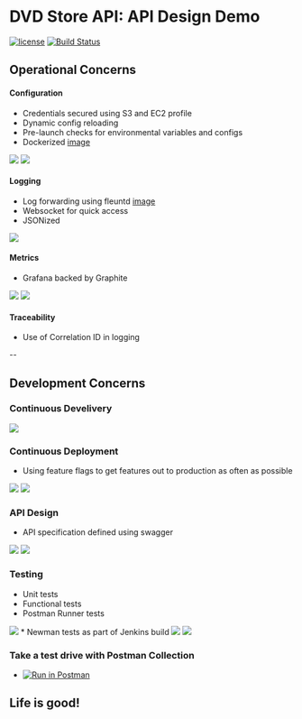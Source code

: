 # DVD Store API: API Design Demo

[![license](https://img.shields.io/github/license/mashape/apistatus.svg?maxAge=2592000)](https://github.com/scott-seo/dvdstore-api/blob/master/LICENSE)
[![Build Status](https://travis-ci.org/scott-seo/dvdstore-api.svg?branch=master)](https://travis-ci.org/scott-seo/dvdstore-api)

## Operational Concerns

#### Configuration
  * Credentials secured using S3 and EC2 profile
  * Dynamic config reloading
  * Pre-launch checks for environmental variables and configs 
  * Dockerized [image](https://hub.docker.com/r/scottseo/dvdstore-api/)
  <img src="https://github.com/scott-seo/dvdstore-api/blob/master/images/spacer2.png">
  <img src="https://github.com/scott-seo/dvdstore-api/blob/master/images/configuration.png">

#### Logging
  * Log forwarding using fleuntd [image](https://hub.docker.com/r/scottseo/custom-fluentd/)
  * Websocket for quick access
  * JSONized
  <img src="https://github.com/scott-seo/dvdstore-api/blob/master/images/loggly.png">

#### Metrics
  * Grafana backed by Graphite
  <img src="https://github.com/scott-seo/dvdstore-api/blob/master/images/spacer2.png">
  <img src="https://github.com/scott-seo/dvdstore-api/blob/master/images/grafana2.png">

#### Traceability
  * Use of Correlation ID in logging

--

## Development Concerns

### Continuous Develivery
<img src="https://github.com/scott-seo/dvdstore-api/blob/master/images/pipeline3.png">

### Continuous Deployment 
  * Using feature flags to get features out to production as often as possible
  <img src="https://github.com/scott-seo/dvdstore-api/blob/master/images/togglz-main.png">
  <img src="https://github.com/scott-seo/dvdstore-api/blob/master/images/togglz-activation.png">

### API Design
  * API specification defined using swagger
  <img src="https://github.com/scott-seo/dvdstore-api/blob/master/images/spacer2.png">
  <img src="https://github.com/scott-seo/dvdstore-api/blob/master/images/api-spec.png"> 

### Testing
  * Unit tests
  * Functional tests
  * Postman Runner tests
  <img src="https://github.com/scott-seo/dvdstore-api/blob/master/images/postman_runner2.png">
  * Newman tests as part of Jenkins build
  <img src="https://github.com/scott-seo/dvdstore-api/blob/master/images/spacer2.png">
  <img src="https://github.com/scott-seo/dvdstore-api/blob/master/images/newman_run2.png">
  
### Take a test drive with Postman Collection
  * [![Run in Postman](https://run.pstmn.io/button.svg)](https://app.getpostman.com/run-collection/dcbaa42eea227cc9d300)
  
## Life is good!